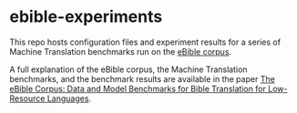 # ebible-experiments
This repo hosts configuration files and experiment results for a series of Machine Translation benchmarks run on the [eBible corpus](https://github.com/BibleNLP/ebible).

A full explanation of the eBible corpus, the Machine Translation benchmarks, and the benchmark results are available in the paper [The eBible Corpus: Data and Model Benchmarks for Bible Translation for Low-Resource Languages](https://arxiv.org/abs/2304.09919).

